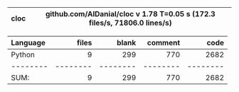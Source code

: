 cloc|github.com/AlDanial/cloc v 1.78  T=0.05 s (172.3 files/s, 71806.0 lines/s)
--- | ---

Language|files|blank|comment|code
:-------|-------:|-------:|-------:|-------:
Python|9|299|770|2682
--------|--------|--------|--------|--------
SUM:|9|299|770|2682
